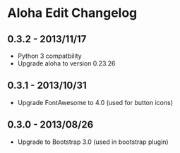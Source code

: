 # Aloha Edit Changelog

## 0.3.2 - 2013/11/17

- Python 3 compatbility
- Upgrade aloha to version 0.23.26

## 0.3.1 - 2013/10/31

- Upgrade FontAwesome to 4.0 (used for button icons)

## 0.3.0 - 2013/08/26

- Upgrade to Bootstrap 3.0 (used in bootstrap plugin)